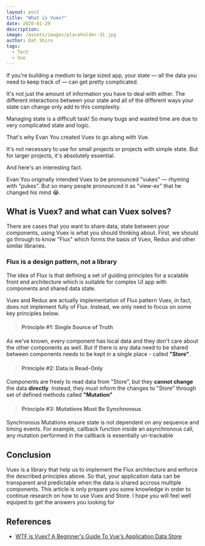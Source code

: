 ```yaml
---
layout: post
title: "What is Vuex?"
date: 2020-01-29
description:
image: /assets/images/placeholder-31.jpg
author: Dat Shiro
tags:
  - Tech
  - Vue
---
```


If you're building a medium to large sized app, your state — all the data you need to keep track of — can get pretty complicated.

It's not just the amount of information you have to deal with either. The different interactions between your state and all of the different ways your state can change only add to this complexity.

Managing state is a difficult task! So many bugs and wasted time are due to very complicated state and logic.

That's why Evan You created Vuex to go along with Vue.

It's not necessary to use for small projects or projects with simple state. But for larger projects, it's absolutely essential.

And here's an interesting fact.

Evan You originally intended Vuex to be pronounced "vukes" — rhyming with "pukes". But so many people pronounced it as "view-ex" that he changed his mind 😂.

## What is Vuex? and what can Vuex solves?
  There are cases that you want to share data, state between your components, using Vuex is what you should thinking about.
  First, we should go through to know "Flux" which forms the basis of Vuex, Redux and other similar libraries.

### Flux is a design pattern, not a library
  The idea of Flux is that defining a set of guiding principles for a scalable front end architecture which is suitable for complex UI app with components and shared data state.

  Vuex and Redux are actually implementation of Flux pattern
  Vuex, in fact, does not implement fully of Flux. Instead, we only need to focus on some key principles below.

> #### Principle #1: Single Source of Truth
  As we've known, every component has local data and they don't care about the other components as well. But if there is any data need to be shared between components needs to be kept in a single place - called **"Store"**.

> #### Principle #2: Data is Read-Only
  Components are freely to read data from "Store", but they **cannot change** the data **directly**. Instead, they must inform the changes to "Store" through set of defined methods called **"Mutation"**

> #### Principle #3: Mutations Must Be Synchronous
  Synchronous Mutations ensure state is not dependent on any sequence and timing events. For example, callback function inside an asynchronous call, any mutation performed in the callback is essentially un-trackable

## Conclusion
  Vuex is a library that help us to implement the Flux architecture and enforce the described principles above. So that,
  your application data can be transparent and predictable when the data is shared accross multiple components.
  This article is only prepare you some knowledge in order to continue research on how to use Vuex and Store. I hope
  you will feel well equiped to get the answers you looking for

## References
- [WTF is Vuex? A Beginner's Guide To Vue's Application Data Store](https://vuejsdevelopers.com/2017/05/15/vue-js-what-is-vuex/)
